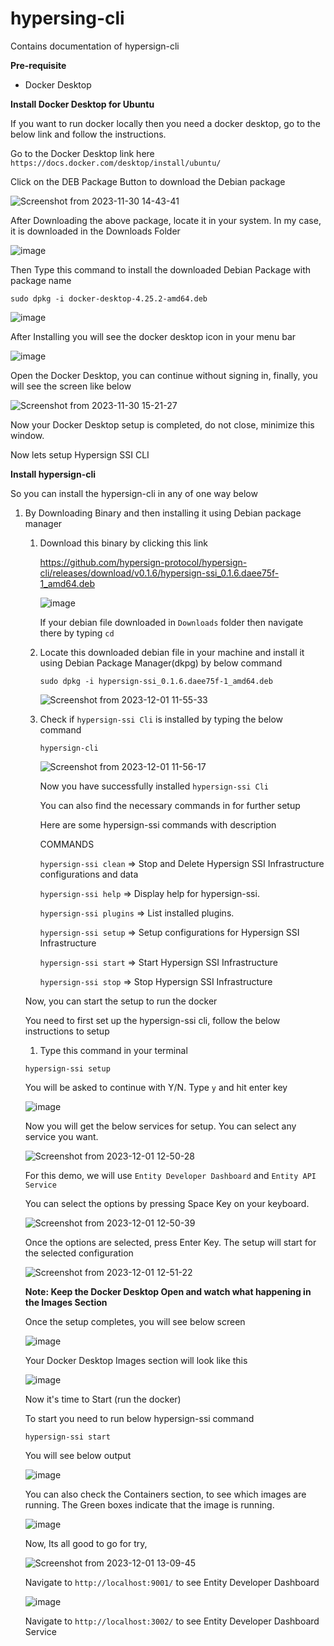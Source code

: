 # hypersing-cli
Contains documentation of hypersign-cli

**Pre-requisite**
- Docker Desktop



**Install Docker Desktop for Ubuntu**

If you want to run docker locally then you need a docker desktop, go to the below link and follow the instructions.

Go to the Docker Desktop link here ```https://docs.docker.com/desktop/install/ubuntu/```

Click on the DEB Package Button to download the Debian package

![Screenshot from 2023-11-30 14-43-41](https://github.com/Raj6939/hypersing-cli/assets/67961128/eb837c27-fa0d-4aec-b07c-af1964720d2c)


After Downloading the above package, locate it in your system. In my case, it is downloaded in the Downloads Folder

![image](https://github.com/Raj6939/hypersing-cli/assets/67961128/a1241977-d7a1-4d22-a428-436ffd7ae53a)


Then Type this command to install the downloaded Debian Package with package name

```sudo dpkg -i docker-desktop-4.25.2-amd64.deb```

![image](https://github.com/Raj6939/hypersing-cli/assets/67961128/b8f06412-a650-4073-b6ec-69fbe08ab990)

After Installing you will see the docker desktop icon in your menu bar

![image](https://github.com/Raj6939/hypersing-cli/assets/67961128/ac4b1784-ce4f-487c-9608-79932e7d6e1b)

Open the Docker Desktop, you can continue without signing in, finally, you will see the screen like below

![Screenshot from 2023-11-30 15-21-27](https://github.com/Raj6939/hypersing-cli/assets/67961128/fda6927d-8480-49ba-a3ff-deb1a58077f2)

Now your Docker Desktop setup is completed, do not close, minimize this window.


Now lets setup Hypersign SSI CLI

**Install hypersign-cli**

So you can install the hypersign-cli in any of one way below
  1. By Downloading Binary and then installing it using Debian package manager
      1. Download this binary by clicking this link
         
         https://github.com/hypersign-protocol/hypersign-cli/releases/download/v0.1.6/hypersign-ssi_0.1.6.daee75f-1_amd64.deb

         ![image](https://github.com/Raj6939/hypersing-cli/assets/67961128/96539a89-f47b-4d76-94fc-96b37373da0b)

         
         If your debian file downloaded in ```Downloads``` folder then navigate there by typing ```cd```

         
      3. Locate this downloaded debian file in your machine and install it using Debian Package Manager(dkpg) by below command
         
         ```sudo dpkg -i hypersign-ssi_0.1.6.daee75f-1_amd64.deb```

         ![Screenshot from 2023-12-01 11-55-33](https://github.com/Raj6939/hypersing-cli/assets/67961128/90c91476-24d3-4bf5-be4a-6f92e1266f8e)


      4. Check if ```hypersign-ssi Cli``` is installed by typing the below command
         
         ```hypersign-cli```
         
         ![Screenshot from 2023-12-01 11-56-17](https://github.com/Raj6939/hypersing-cli/assets/67961128/7b685f17-54e3-4f65-a93c-17d3cb332bc7)

         Now you have successfully installed ```hypersign-ssi Cli```

         You can also find the necessary commands in for further setup
         
         Here are some hypersign-ssi commands with description
         
         COMMANDS
         
          ```hypersign-ssi clean```   => Stop and Delete Hypersign SSI Infrastructure configurations and data
         
          ```hypersign-ssi help```    => Display help for hypersign-ssi.
         
          ```hypersign-ssi plugins``` => List installed plugins.
         
          ```hypersign-ssi setup```   => Setup configurations for Hypersign SSI Infrastructure
         
          ```hypersign-ssi start```   => Start Hypersign SSI Infrastructure
         
          ```hypersign-ssi stop```    => Stop Hypersign SSI Infrastructure
         

     Now, you can start the setup to run the docker

     You need to first set up the hypersign-ssi cli, follow the below instructions to setup
     
     1. Type this command in your terminal
      
       ```hypersign-ssi setup```

       You will be asked to continue with Y/N. Type ```y``` and hit enter key

       ![image](https://github.com/Raj6939/hypersing-cli/assets/67961128/1e8f013c-3a92-4b2e-b7df-8d875f0a1c24)

       Now you will get the below services for setup. You can select any service you want.
       
       ![Screenshot from 2023-12-01 12-50-28](https://github.com/Raj6939/hypersing-cli/assets/67961128/f2c65269-c4d9-402e-b0ad-00c4aecafff8)

       For this demo, we will use ```Entity Developer Dashboard``` and ```Entity API Service```

       You can select the options by pressing Space Key on your keyboard.

       ![Screenshot from 2023-12-01 12-50-39](https://github.com/Raj6939/hypersing-cli/assets/67961128/1f04c6fc-44d3-4441-b73a-2bed5808719c)

       Once the options are selected, press Enter Key. The setup will start for the selected configuration

       ![Screenshot from 2023-12-01 12-51-22](https://github.com/Raj6939/hypersing-cli/assets/67961128/3bb5852e-fdba-4ec3-bd57-5083aa0f60ce)


       **Note: Keep the Docker Desktop Open and watch what happening in the Images Section**

       Once the setup completes, you will see below screen

       ![image](https://github.com/Raj6939/hypersing-cli/assets/67961128/7f6b1d60-181b-46c2-83a0-5086fdbd65f7)

       Your Docker Desktop Images section will look like this

       ![image](https://github.com/Raj6939/hypersing-cli/assets/67961128/a48f97cd-2347-48cf-9abd-bceb2c53ff6a)


       Now it's time to Start (run the docker)

       To start you need to run below hypersign-ssi command

       ```hypersign-ssi start```

       You will see below output

       ![image](https://github.com/Raj6939/hypersing-cli/assets/67961128/8e787417-b148-48c0-9ae3-e06b3794f40f)

       You can also check the Containers section, to see which images are running. The Green boxes indicate that the image is running.

       ![image](https://github.com/Raj6939/hypersing-cli/assets/67961128/f4f1f244-1486-4830-9373-ceb333ec4b00)

       Now, Its all good to go for try,

       ![Screenshot from 2023-12-01 13-09-45](https://github.com/Raj6939/hypersing-cli/assets/67961128/18ad4c50-7b1a-4290-9625-71a75177fac7)

       Navigate to ```http://localhost:9001/``` to see Entity Developer Dashboard

       ![image](https://github.com/Raj6939/hypersing-cli/assets/67961128/bf4f8544-3e74-438f-8ad7-c50277c81b68)

       Navigate to ```http://localhost:3002/``` to see Entity Developer Dashboard Service

       




     
        




     



     

     

     

     

     





